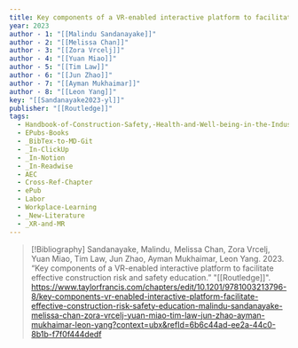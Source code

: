 ```yaml
---
title: Key components of a VR-enabled interactive platform to facilitate effective construction risk and safety education
year: 2023
author - 1: "[[Malindu Sandanayake]]"
author - 2: "[[Melissa Chan]]"
author - 3: "[[Zora Vrcelj]]"
author - 4: "[[Yuan Miao]]"
author - 5: "[[Tim Law]]"
author - 6: "[[Jun Zhao]]"
author - 7: "[[Ayman Mukhaimar]]"
author - 8: "[[Leon Yang]]"
key: "[[Sandanayake2023-yl]]"
publisher: "[[Routledge]]"
tags:
  - Handbook-of-Construction-Safety,-Health-and-Well-being-in-the-Industry-4-Era
  - EPubs-Books
  - _BibTex-to-MD-Git
  - _In-ClickUp
  - _In-Notion
  - _In-Readwise
  - AEC
  - Cross-Ref-Chapter
  - ePub
  - Labor
  - Workplace-Learning
  - _New-Literature
  - _XR-and-MR
---
```


> [!Bibliography]
> Sandanayake, Malindu, Melissa Chan, Zora Vrcelj, Yuan Miao, Tim Law, Jun Zhao, Ayman Mukhaimar, Leon Yang. 2023. “Key components of a VR-enabled interactive platform to facilitate effective construction risk and safety education.” "[[Routledge]]". https://www.taylorfrancis.com/chapters/edit/10.1201/9781003213796-8/key-components-vr-enabled-interactive-platform-facilitate-effective-construction-risk-safety-education-malindu-sandanayake-melissa-chan-zora-vrcelj-yuan-miao-tim-law-jun-zhao-ayman-mukhaimar-leon-yang?context=ubx&refId=6b6c44ad-ee2a-44c0-8b1b-f7f0f444dedf